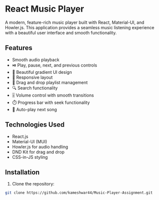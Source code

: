 # React Music Player

A modern, feature-rich music player built with React, Material-UI, and Howler.js. This application provides a seamless music listening experience with a beautiful user interface and smooth functionality.

## Features

- Smooth audio playback
- ⏯️ Play, pause, next, and previous controls
- 🎨 Beautiful gradient UI design
- 📱 Responsive layout
- 🎵 Drag and drop playlist management
- 🔍 Search functionality
- 🎚️ Volume control with smooth transitions
- ⏱️ Progress bar with seek functionality
- 🔄 Auto-play next song

## Technologies Used

- React.js
- Material-UI (MUI)
- Howler.js for audio handling
- DND Kit for drag and drop
- CSS-in-JS styling

## Installation

1. Clone the repository:

```bash
git clone https://github.com/kameshwar44/Music-Player-Assignment.git
